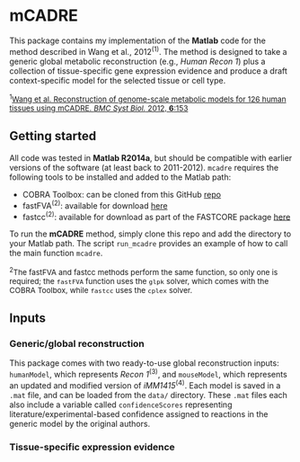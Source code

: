 # mCADRE

This package contains my implementation of the **Matlab** code for the method described in Wang et al., 2012<sup>(1)</sup>. The method is designed to take a generic global metabolic reconstruction (e.g., *Human Recon 1*) plus a collection of tissue-specific gene expression evidence and produce a draft context-specific model for the selected tissue or cell type.

<span style=font-size:10pt><sup>1</sup>[Wang et al. Reconstruction of genome-scale metabolic models for 126 human tissues using mCADRE. *BMC Syst Biol.* 2012, **6**:153](http://www.ncbi.nlm.nih.gov/pubmed/23234303)</span>

## Getting started

All code was tested in **Matlab R2014a**, but should be compatible with earlier versions of the software (at least back to 2011-2012). `mcadre` requires the following tools to be installed and added to the Matlab path:  

+ COBRA Toolbox: can be cloned from this GitHub [repo](https://github.com/opencobra/cobratoolbox)  
+ fastFVA<sup>(2)</sup>: available for download [here](https://notendur.hi.is/ithiele/software/fastfva.html)
+ fastcc<sup>(2)</sup>: available for download as part of the FASTCORE package [here](http://wwwen.uni.lu/recherche/fstc/life_sciences_research_unit/research_areas/systems_biology/software)

To run the **mCADRE** method, simply clone this repo and add the directory to your Matlab path. The script `run_mcadre` provides an example of how to call the main function `mcadre`.

<span style=font-size:10pt><sup>2</sup>The fastFVA and fastcc methods perform the same function, so only one is required; the `fastFVA` function uses the `glpk` solver, which comes with the COBRA Toolbox, while `fastcc` uses the `cplex` solver.</span>

## Inputs

### Generic/global reconstruction

This package comes with two ready-to-use global reconstruction inputs: `humanModel`, which represents *Recon 1*<sup>(3)</sup>, and `mouseModel`, which represents an updated and modified version of *iMM1415*<sup>(4)</sup>. Each model is saved in a `.mat` file, and can be loaded from the `data/` directory. These `.mat` files each also include a variable called `confidenceScores` representing literature/experimental-based confidence assigned to reactions in the generic model by the original authors.

### Tissue-specific expression evidence
